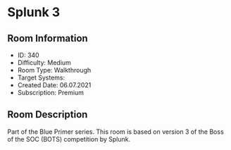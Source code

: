 ﻿# Splunk 3

## Room Information
- ID: 340
- Difficulty: Medium
- Room Type: Walkthrough
- Target Systems: 
- Created Date: 06.07.2021
- Subscription: Premium

## Room Description
Part of the Blue Primer series. This room is based on version 3 of the Boss of the SOC (BOTS) competition by Splunk.
